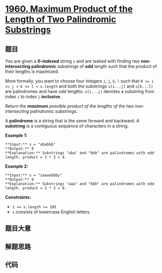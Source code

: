 # [1960. Maximum Product of the Length of Two Palindromic Substrings](https://leetcode.com/problems/maximum-product-of-the-length-of-two-palindromic-substrings)

## 题目

You are given a **0-indexed** string `s` and are tasked with finding two
**non-intersecting palindromic** substrings of **odd** length such that the
product of their lengths is maximized.

More formally, you want to choose four integers `i`, `j`, `k`, `l` such that
`0 <= i <= j < k <= l < s.length` and both the substrings `s[i...j]` and
`s[k...l]` are palindromes and have odd lengths. `s[i...j]` denotes a
substring from index `i` to index `j` **inclusive**.

Return _the **maximum** possible product of the lengths of the two non-
intersecting palindromic substrings._

A **palindrome** is a string that is the same forward and backward. A
**substring** is a contiguous sequence of characters in a string.



**Example 1:**

    
    
    **Input:** s = "ababbb"
    **Output:** 9
    **Explanation:** Substrings "aba" and "bbb" are palindromes with odd length. product = 3 * 3 = 9.
    

**Example 2:**

    
    
    **Input:** s = "zaaaxbbby"
    **Output:** 9
    **Explanation:** Substrings "aaa" and "bbb" are palindromes with odd length. product = 3 * 3 = 9.
    



**Constraints:**

  * `2 <= s.length <= 105`
  * `s` consists of lowercase English letters.


## 题目大意

## 解题思路

## 代码

```javascript

```
